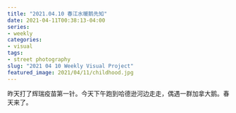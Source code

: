```yaml
---
title: "2021.04.10 春江水暖鹅先知"
date: 2021-04-11T00:38:13-04:00
series:
- weekly
categories:
- visual
tags:
- street photography
slug: "2021 04 10 Weekly Visual Project"
featured_image: 2021/04/11/childhood.jpg
---
```


昨天打了辉瑞疫苗第一针。今天下午跑到哈德逊河边走走，偶遇一群加拿大鹅。春天来了。
<!--more-->
<!--toc-->
